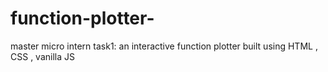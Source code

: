 # function-plotter-
master micro intern task1: an interactive function plotter built using HTML , CSS  , vanilla JS  
